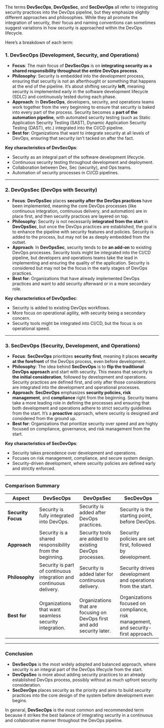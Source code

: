The terms **DevSecOps**, **DevOpsSec**, and **SecDevOps** all refer to integrating security practices into the DevOps pipeline, but they emphasize slightly different approaches and philosophies. While they all promote the integration of security, their focus and naming conventions can sometimes suggest variations in how security is approached within the DevOps lifecycle.

Here’s a breakdown of each term:

### **1. DevSecOps (Development, Security, and Operations)**

- **Focus**: The main focus of **DevSecOps** is on **integrating security as a shared responsibility throughout the entire DevOps process**.
- **Philosophy**: Security is embedded into the development process, ensuring that security is not an afterthought or something that happens at the end of the pipeline. It’s about shifting security **left**, meaning security is implemented early in the software development lifecycle (SDLC) and continuously tested during each phase.
- **Approach**: In **DevSecOps**, developers, security, and operations teams work together from the very beginning to ensure that security is baked into every part of the process. Security becomes a **part of the automation pipeline**, with automated security testing (such as Static Application Security Testing (SAST), Dynamic Application Security Testing (DAST), etc.) integrated into the CI/CD pipeline.
- **Best for**: Organizations that want to integrate security at all levels of DevOps, ensuring that security isn't tacked on after the fact.

**Key characteristics of DevSecOps**:
  - Security as an integral part of the software development lifecycle.
  - Continuous security testing throughout development and deployment.
  - Collaboration between Dev, Sec (security), and Ops teams.
  - Automation of security processes in CI/CD pipelines.

---

### **2. DevOpsSec (DevOps with Security)**

- **Focus**: **DevOpsSec** places **security after the DevOps practices** have been implemented, meaning the core DevOps processes (like continuous integration, continuous delivery, and automation) are in place first, and then security practices are layered on top.
- **Philosophy**: Security is not necessarily **integrated from the start** in **DevOpsSec**, but once the DevOps practices are established, the goal is to enhance the pipeline with security features and policies. Security is added to the process, but may not be as deeply embedded from the outset.
- **Approach**: In **DevOpsSec**, security tends to be **an add-on** to existing DevOps processes. Security tools might be integrated into the CI/CD pipeline, but developers and operations teams take the lead in implementing and ensuring the quality of the application. Security is considered but may not be the focus in the early stages of DevOps practices.
- **Best for**: Organizations that have already implemented DevOps practices and want to add security afterward or in a more secondary role.

**Key characteristics of DevOpsSec**:
  - Security is added to existing DevOps workflows.
  - More focus on operational agility, with security being a secondary concern.
  - Security tools might be integrated into CI/CD, but the focus is on operational speed.

---

### **3. SecDevOps (Security, Development, and Operations)**

- **Focus**: **SecDevOps** prioritizes **security first**, meaning it places **security at the forefront** of the DevOps process, even before development.
- **Philosophy**: The idea behind **SecDevOps** is to **flip the traditional DevOps approach** and start with security. This means that security is **the initial consideration**, followed by development and operations. Security practices are defined first, and only after those considerations are integrated into the development and operational processes.
- **Approach**: **SecDevOps** emphasizes **security policies, risk management**, and **compliance** right from the beginning. Security teams take a more leading role in defining the processes and ensuring that both development and operations adhere to strict security guidelines from the start. It’s a **proactive** approach, where security is designed and considered from the ground up.
- **Best for**: Organizations that prioritize security over speed and are highly focused on compliance, governance, and risk management from the start.

**Key characteristics of SecDevOps**:
  - Security takes precedence over development and operations.
  - Focuses on risk management, compliance, and secure system design.
  - Security-driven development, where security policies are defined early and strictly enforced.

---

### **Comparison Summary**

| Aspect                   | **DevSecOps**                                  | **DevOpsSec**                             | **SecDevOps**                                  |
|--------------------------|------------------------------------------------|-------------------------------------------|------------------------------------------------|
| **Security Focus**        | Security is fully integrated into DevOps.      | Security is added after DevOps practices.  | Security is the starting point, before DevOps. |
| **Approach**              | Security is a shared responsibility from the beginning. | Security tools are added to existing DevOps processes. | Security policies are set first, followed by development. |
| **Philosophy**            | Security is part of continuous integration and continuous delivery. | Security is added later for continuous delivery. | Security drives development and operations from the start. |
| **Best for**              | Organizations that want seamless security integration. | Organizations that are focusing on DevOps first and add security later. | Organizations focused on compliance, risk management, and security-first approach. |

---

### **Conclusion**

- **DevSecOps** is the most widely adopted and balanced approach, where security is an integral part of the DevOps lifecycle from the start.
- **DevOpsSec** is more about adding security practices to an already established DevOps process, possibly without as much upfront security consideration.
- **SecDevOps** places security as the priority and aims to build security practices into the core design of the system before development even begins.

In general, **DevSecOps** is the most common and recommended term because it strikes the best balance of integrating security in a continuous and collaborative manner throughout the DevOps pipeline.
